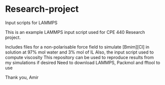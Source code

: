 # Research-project
Input scripts for LAMMPS  

This is an example LAMMPS input script used for CPE 440 Research project. 

  Includes files for a non-polarisable force field to simulate [Bmim][Cl] in solution at 97% mol water and 3% mol of IL
  Also, the input script used to compute viscosity 
  This repository can be used to reproduce results from my simulations if desired
    Need to download LAMMPS, Packmol and fftool to use
  
Thank you,
Amir 
